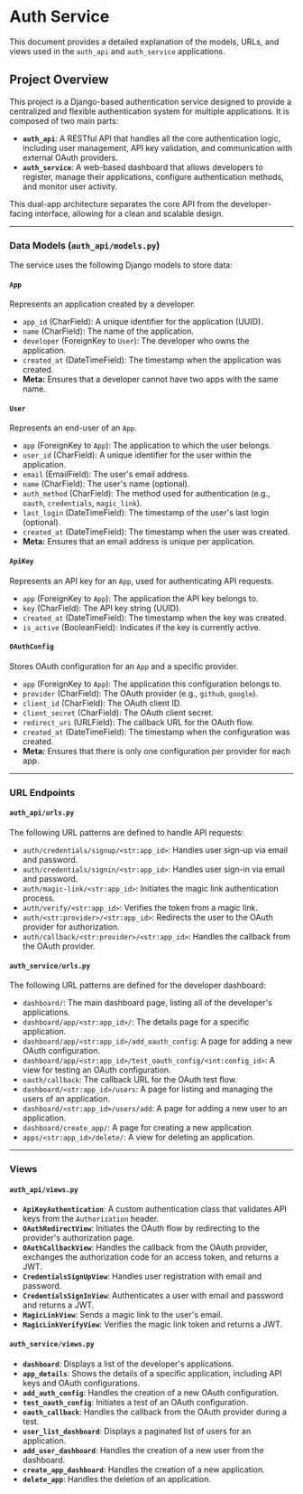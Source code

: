 # Auth Service

This document provides a detailed explanation of the models, URLs, and views used in the `auth_api` and `auth_service` applications.

## Project Overview

This project is a Django-based authentication service designed to provide a centralized and flexible authentication system for multiple applications. It is composed of two main parts:

-   **`auth_api`**: A RESTful API that handles all the core authentication logic, including user management, API key validation, and communication with external OAuth providers.
-   **`auth_service`**: A web-based dashboard that allows developers to register, manage their applications, configure authentication methods, and monitor user activity.

This dual-app architecture separates the core API from the developer-facing interface, allowing for a clean and scalable design.

---

### Data Models (`auth_api/models.py`)

The service uses the following Django models to store data:

#### `App`

Represents an application created by a developer.

-   `app_id` (CharField): A unique identifier for the application (UUID).
-   `name` (CharField): The name of the application.
-   `developer` (ForeignKey to `User`): The developer who owns the application.
-   `created_at` (DateTimeField): The timestamp when the application was created.
-   **Meta:** Ensures that a developer cannot have two apps with the same name.

#### `User`

Represents an end-user of an `App`.

-   `app` (ForeignKey to `App`): The application to which the user belongs.
-   `user_id` (CharField): A unique identifier for the user within the application.
-   `email` (EmailField): The user's email address.
-   `name` (CharField): The user's name (optional).
-   `auth_method` (CharField): The method used for authentication (e.g., `oauth`, `credentials`, `magic_link`).
-   `last_login` (DateTimeField): The timestamp of the user's last login (optional).
-   `created_at` (DateTimeField): The timestamp when the user was created.
-   **Meta:** Ensures that an email address is unique per application.

#### `ApiKey`

Represents an API key for an `App`, used for authenticating API requests.

-   `app` (ForeignKey to `App`): The application the API key belongs to.
-   `key` (CharField): The API key string (UUID).
-   `created_at` (DateTimeField): The timestamp when the key was created.
-   `is_active` (BooleanField): Indicates if the key is currently active.

#### `OAuthConfig`

Stores OAuth configuration for an `App` and a specific provider.

-   `app` (ForeignKey to `App`): The application this configuration belongs to.
-   `provider` (CharField): The OAuth provider (e.g., `github`, `google`).
-   `client_id` (CharField): The OAuth client ID.
-   `client_secret` (CharField): The OAuth client secret.
-   `redirect_uri` (URLField): The callback URL for the OAuth flow.
-   `created_at` (DateTimeField): The timestamp when the configuration was created.
-   **Meta:** Ensures that there is only one configuration per provider for each app.

---

### URL Endpoints

#### `auth_api/urls.py`

The following URL patterns are defined to handle API requests:

-   `auth/credentials/signup/<str:app_id>`: Handles user sign-up via email and password.
-   `auth/credentials/signin/<str:app_id>`: Handles user sign-in via email and password.
-   `auth/magic-link/<str:app_id>`: Initiates the magic link authentication process.
-   `auth/verify/<str:app_id>`: Verifies the token from a magic link.
-   `auth/<str:provider>/<str:app_id>`: Redirects the user to the OAuth provider for authorization.
-   `auth/callback/<str:provider>/<str:app_id>`: Handles the callback from the OAuth provider.

#### `auth_service/urls.py`

The following URL patterns are defined for the developer dashboard:

-   `dashboard/`: The main dashboard page, listing all of the developer's applications.
-   `dashboard/app/<str:app_id>/`: The details page for a specific application.
-   `dashboard/app/<str:app_id>/add_oauth_config`: A page for adding a new OAuth configuration.
-   `dashboard/app/<str:app_id>/test_oauth_config/<int:config_id>`: A view for testing an OAuth configuration.
-   `oauth/callback`: The callback URL for the OAuth test flow.
-   `dashboard/<str:app_id>/users`: A page for listing and managing the users of an application.
-   `dashboard/<str:app_id>/users/add`: A page for adding a new user to an application.
-   `dashboard/create_app/`: A page for creating a new application.
-   `apps/<str:app_id>/delete/`: A view for deleting an application.

---

### Views

#### `auth_api/views.py`

-   **`ApiKeyAuthentication`**: A custom authentication class that validates API keys from the `Authorization` header.
-   **`OAuthRedirectView`**: Initiates the OAuth flow by redirecting to the provider's authorization page.
-   **`OAuthCallbackView`**: Handles the callback from the OAuth provider, exchanges the authorization code for an access token, and returns a JWT.
-   **`CredentialsSignUpView`**: Handles user registration with email and password.
-   **`CredentialsSignInView`**: Authenticates a user with email and password and returns a JWT.
-   **`MagicLinkView`**: Sends a magic link to the user's email.
-   **`MagicLinkVerifyView`**: Verifies the magic link token and returns a JWT.

#### `auth_service/views.py`

-   **`dashboard`**: Displays a list of the developer's applications.
-   **`app_details`**: Shows the details of a specific application, including API keys and OAuth configurations.
-   **`add_auth_config`**: Handles the creation of a new OAuth configuration.
-   **`test_oauth_config`**: Initiates a test of an OAuth configuration.
-   **`oauth_callback`**: Handles the callback from the OAuth provider during a test.
-   **`user_list_dashboard`**: Displays a paginated list of users for an application.
-   **`add_user_dashboard`**: Handles the creation of a new user from the dashboard.
-   **`create_app_dashboard`**: Handles the creation of a new application.
-   **`delete_app`**: Handles the deletion of an application.
